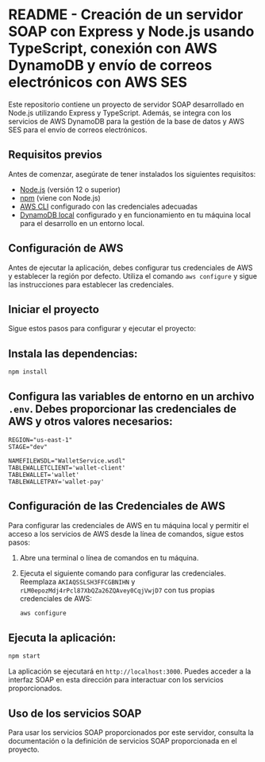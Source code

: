 # README - Creación de un servidor SOAP con Express y Node.js usando TypeScript, conexión con AWS DynamoDB y envío de correos electrónicos con AWS SES

Este repositorio contiene un proyecto de servidor SOAP desarrollado en Node.js utilizando Express y TypeScript. Además, se integra con los servicios de AWS DynamoDB para la gestión de la base de datos y AWS SES para el envío de correos electrónicos.

## Requisitos previos

Antes de comenzar, asegúrate de tener instalados los siguientes requisitos:

- [Node.js](https://nodejs.org/) (versión 12 o superior)
- [npm](https://www.npmjs.com/) (viene con Node.js)
- [AWS CLI](https://aws.amazon.com/cli/) configurado con las credenciales adecuadas
- [DynamoDB local](https://docs.aws.amazon.com/es_es/amazondynamodb/latest/developerguide/DynamoDBLocal.DownloadingAndRunning.html) configurado y en funcionamiento en tu máquina local para el desarrollo en un entorno local.

## Configuración de AWS

Antes de ejecutar la aplicación, debes configurar tus credenciales de AWS y establecer la región por defecto. Utiliza el comando `aws configure` y sigue las instrucciones para establecer las credenciales.

## Iniciar el proyecto

Sigue estos pasos para configurar y ejecutar el proyecto:

##  Instala las dependencias:

```bash
npm install
```

##  Configura las variables de entorno en un archivo `.env`. Debes proporcionar las credenciales de AWS y otros valores necesarios:

```env
REGION="us-east-1"
STAGE="dev"

NAMEFILEWSDL="WalletService.wsdl"
TABLEWALLETCLIENT='wallet-client'
TABLEWALLET='wallet'
TABLEWALLETPAY='wallet-pay'	
```

## Configuración de las Credenciales de AWS

Para configurar las credenciales de AWS en tu máquina local y permitir el acceso a los servicios de AWS desde la línea de comandos, sigue estos pasos:

1. Abre una terminal o línea de comandos en tu máquina.

2. Ejecuta el siguiente comando para configurar las credenciales. Reemplaza `AKIAQSSLSH3FFCGBNIHN` y `rLM0epozMdj4rPcl87XbQZa26ZQAvey0CqjVwjD7` con tus propias credenciales de AWS:

   ```bash
   aws configure

## Ejecuta la aplicación:

```bash
npm start
```

La aplicación se ejecutará en `http://localhost:3000`. Puedes acceder a la interfaz SOAP en esta dirección para interactuar con los servicios proporcionados.

## Uso de los servicios SOAP

Para usar los servicios SOAP proporcionados por este servidor, consulta la documentación o la definición de servicios SOAP proporcionada en el proyecto.
